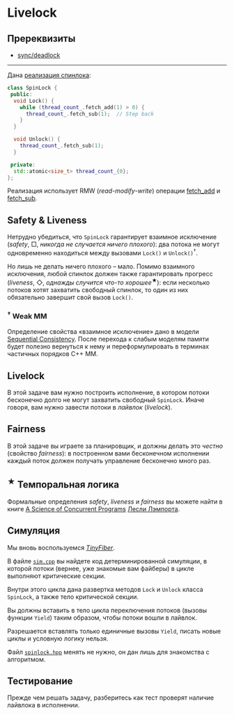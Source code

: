 # Livelock

## Пререквизиты

- [sync/deadlock](/tasks/sync/deadlock)

---

Дана [реализация спинлока](spinlock.hpp):

```cpp
class SpinLock {
 public:
  void Lock() {
    while (thread_count_.fetch_add(1) > 0) {
      thread_count_.fetch_sub(1);  // Step back
    }
  }

  void Unlock() {
    thread_count_.fetch_sub(1);
  }

 private:
  std::atomic<size_t> thread_count_{0};
};
```

Реализация использует RMW (_read_-_modify_-_write_) операции [fetch_add](https://en.cppreference.com/w/cpp/atomic/atomic/fetch_add) и [fetch_sub](https://en.cppreference.com/w/cpp/atomic/atomic/fetch_sub).

## Safety & Liveness

Нетрудно убедиться, что `SpinLock` гарантирует взаимное исключение (*safety*, □, *никогда не случается ничего плохого*): два потока
не могут одновременно находиться между вызовами `Lock()` и `Unlock()`<sup>†</sup>.

Но лишь не делать ничего плохого – мало. Помимо взаимного исключения, любой спинлок должен также гарантировать прогресс (*liveness*, ◇, *однажды случится что-то хорошее*<sup>★</sup>):
если несколько потоков хотят захватить свободный спинлок, то один из них обязательно завершит свой вызов `Lock()`.

### <sup>†</sup> Weak MM

Определение свойства «взаимное исключение» дано в модели [Sequential Consistency](https://jepsen.io/consistency/models/sequential). После перехода к
слабым моделям памяти будет полезно вернуться к нему и переформулировать в терминах частичных порядков С++ MM.

## Livelock

В этой задаче вам нужно построить исполнение, в котором потоки бесконечно долго не могут захватить свободный `SpinLock`. Иначе говоря, вам нужно завести потоки в _лайвлок_ (_livelock_).

## Fairness

В этой задаче вы играете за планировщик, и должны делать это _честно_ (свойство _fairness_): в построенном вами бесконечном исполнении каждый поток должен получать управление бесконечно много раз.

## <sup>★</sup> Темпоральная логика

Формальные определения _safety_, _liveness_ и _fairness_ вы можете найти в книге [A Science of Concurrent Programs](https://lamport.azurewebsites.net/tla/science.pdf) [Лесли Лэмпорта](https://en.wikipedia.org/wiki/Leslie_Lamport).

## Симуляция

Мы вновь воспользуемся [_TinyFiber_](https://gitlab.com/Lipovsky/tinyfiber).

В файле [`sim.cpp`](sim.cpp) вы найдете код детерминированной симуляции, в которой потоки (вернее, уже знакомые вам файберы) в цикле выполняют критические секции. 

Внутри этого цикла дана развертка методов `Lock` и `Unlock` класса `SpinLock`, а также тело критической секции.

Вы должны вставить в тело цикла переключения потоков (вызовы функции `Yield`) таким образом, чтобы потоки вошли в лайвлок. 

Разрешается вставлять только единичные вызовы `Yield`, писать новые циклы и условную логику нельзя.

Файл [`spinlock.hpp`](spinlock.hpp) менять не нужно, он дан лишь для знакомства с алгоритмом.

## Тестирование

Прежде чем решать задачу, разберитесь как тест проверят наличие лайвлока в исполнении.
